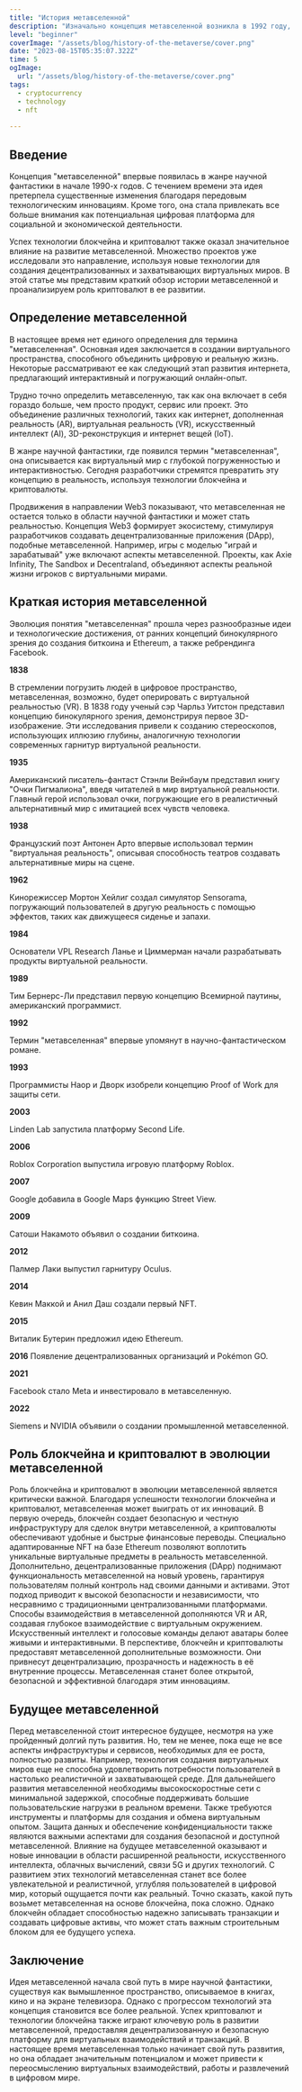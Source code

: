```yaml
---
title: "История метавселенной"
description: "Изначально концепция метавселенной возникла в 1992 году, когда американский писатель Нил Стивенсон представил свою идею \"Метазавода\". Однако понятие приобрело настоящую популярность лишь с приходом криптовалют и блокчейна"
level: "beginner"
coverImage: "/assets/blog/history-of-the-metaverse/cover.png"
date: "2023-08-15T05:35:07.322Z"
time: 5
ogImage:
  url: "/assets/blog/history-of-the-metaverse/cover.png"
tags:
  - cryptocurrency
  - technology
  - nft
  
---
```


## Введение

Концепция "метавселенной" впервые появилась в жанре научной 
фантастики в начале 1990-х годов. С течением времени эта идея 
претерпела существенные изменения благодаря передовым технологическим
инновациям. Кроме того, она стала привлекать все больше внимания как
потенциальная цифровая платформа для социальной и экономической деятельности.

Успех технологии блокчейна и криптовалют также оказал значительное влияние на развитие метавселенной. Множество проектов уже исследовали это направление, используя новые технологии для 
создания децентрализованных и захватывающих виртуальных миров. В этой статье мы представим краткий обзор истории метавселенной и проанализируем роль криптовалют в ее развитии.
## Определение метавселенной
В настоящее время нет единого определения для термина "метавселенная". Основная идея заключается в создании виртуального пространства, способного объединить цифровую и реальную жизнь. Некоторые рассматривают ее как следующий этап развития интернета, предлагающий интерактивный и погружающий онлайн-опыт.

Трудно точно определить метавселенную, так как она включает в себя гораздо больше, чем просто продукт, сервис или проект. Это объединение различных технологий, таких как интернет, дополненная реальность (AR), виртуальная реальность (VR), искусственный интеллект (AI), 3D-реконструкция и интернет вещей (IoT).

<!-- banner_place -->

В жанре научной фантастики, где появился термин "метавселенная", она описывается как виртуальный мир с глубокой погруженностью и интерактивностью. Сегодня разработчики стремятся превратить эту концепцию в реальность, используя технологии блокчейна и криптовалюты.

Продвижения в направлении Web3 показывают, что метавселенная не остается только в области научной фантастики и может стать реальностью. Концепция Web3 формирует экосистему, стимулируя разработчиков создавать децентрализованные приложения (DApp), подобные метавселенной. Например, игры с моделью "играй и зарабатывай" уже включают аспекты метавселенной. Проекты, как Axie Infinity, The Sandbox и Decentraland, объединяют аспекты реальной жизни игроков с виртуальными мирами.
## Краткая история метавселенной
Эволюция понятия "метавселенная" прошла через разнообразные идеи и технологические достижения, от ранних концепций бинокулярного зрения до создания биткоина и Ethereum, а также ребрендинга Facebook.

**1838**

В стремлении погрузить людей в цифровое пространство, метавселенная, возможно, будет оперировать с виртуальной реальностью (VR). В 1838 году ученый сэр Чарльз Уитстон представил концепцию бинокулярного зрения, демонстрируя первое 3D-изображение.
Эти исследования привели к созданию стереоскопов, использующих иллюзию глубины, аналогичную технологии современных гарнитур виртуальной реальности.

**1935**

Американский писатель-фантаст Стэнли Вейнбаум представил книгу "Очки Пигмалиона", введя читателей в мир виртуальной реальности. Главный герой использовал очки, погружающие его в реалистичный альтернативный мир с имитацией всех чувств человека.

**1938**

Французский поэт Антонен Арто впервые использовал термин "виртуальная реальность", описывая способность театров создавать альтернативные миры на сцене.

**1962**

Кинорежиссер Мортон Хейлиг создал симулятор Sensorama, погружающий пользователей в другую реальность с помощью эффектов, таких как движущееся сиденье и запахи.

**1984**

Основатели VPL Research Ланье и Циммерман начали разрабатывать продукты виртуальной реальности.

**1989**

Тим Бернерс-Ли представил первую концепцию Всемирной паутины, американский программист.

**1992**

Термин "метавселенная" впервые упомянут в научно-фантастическом романе.

**1993**

Программисты Наор и Дворк изобрели концепцию Proof of Work для защиты сети.

**2003**

Linden Lab запустила платформу Second Life.

**2006**

Roblox Corporation выпустила игровую платформу Roblox.

**2007**

Google добавила в Google Maps функцию Street View.

**2009**

Сатоши Накамото объявил о создании биткоина.

**2012**

Палмер Лаки выпустил гарнитуру Oculus.

**2014**

Кевин Маккой и Анил Даш создали первый NFT.

**2015**

Виталик Бутерин предложил идею Ethereum.

**2016**
Появление децентрализованных организаций и Pokémon GO.

**2021**

Facebook стало Meta и инвестировало в метавселенную.

**2022**

Siemens и NVIDIA объявили о создании промышленной метавселенной.

## Роль блокчейна и криптовалют в эволюции метавселенной
Роль блокчейна и криптовалют в эволюции метавселенной является критически важной. Благодаря успешности технологии блокчейна и криптовалют, метавселенная может выиграть от их инноваций. В первую очередь, блокчейн создает безопасную и честную инфраструктуру для сделок внутри метавселенной, а криптовалюты обеспечивают удобные и быстрые финансовые переводы. Специально адаптированные NFT на базе Ethereum позволяют воплотить уникальные виртуальные предметы в реальность метавселенной.
Дополнительно, децентрализованные приложения (DApp) поднимают функциональность метавселенной на новый уровень, гарантируя пользователям полный контроль над своими данными и активами. Этот подход приводит к высокой безопасности и независимости, что несравнимо с традиционными централизованными платформами.
Способы взаимодействия в метавселенной дополняются VR и AR, создавая глубокое взаимодействие с виртуальным окружением. Искусственный интеллект и голосовые команды делают аватары более живыми и интерактивными.
В перспективе, блокчейн и криптовалюты предоставят метавселенной дополнительные возможности. Они привнесут децентрализацию, прозрачность и надежность в её внутренние процессы. Метавселенная станет более открытой, безопасной и эффективной благодаря этим инновациям.
## Будущее метавселенной 
Перед метавселенной стоит интересное будущее, несмотря на уже пройденный долгий путь развития. Но, тем не менее, пока еще не все аспекты инфраструктуры и сервисов, необходимых для ее роста, полностью развиты. Например, технология создания виртуальных миров еще не способна удовлетворить потребности пользователей в настолько реалистичной и захватывающей среде.
Для дальнейшего развития метавселенной необходимы высокоскоростные сети с минимальной задержкой, способные поддерживать большие пользовательские нагрузки в реальном времени. Также требуются инструменты и платформы для создания и обмена виртуальным опытом. Защита данных и обеспечение конфиденциальности также являются важными аспектами для создания безопасной и доступной метавселенной.
Влияние на будущее метавселенной оказывают и новые инновации в области расширенной реальности, искусственного интеллекта, облачных вычислений, связи 5G и других технологий. С развитием этих технологий метавселенная станет все более увлекательной и реалистичной, углубляя пользователей в цифровой мир, который ощущается почти как реальный.
Точно сказать, какой путь возьмет метавселенная на основе блокчейна, пока сложно. Однако блокчейн обладает способностью надежно записывать транзакции и создавать цифровые активы, что может стать важным строительным блоком для ее будущего успеха.
## Заключение 
Идея метавселенной начала свой путь в мире научной фантастики, существуя как вымышленное пространство, описываемое в книгах, кино и на экране телевизора. Однако с прогрессом технологий эта концепция становится все более реальной.
Успех криптовалют и технологии блокчейна также играют ключевую роль в развитии метавселенной, предоставляя децентрализованную и безопасную платформу для виртуальных взаимодействий и транзакций. В настоящее время метавселенная только начинает свой путь развития, но она обладает значительным потенциалом и может привести к переосмыслению виртуальных взаимодействий, работы и развлечений в цифровом мире.